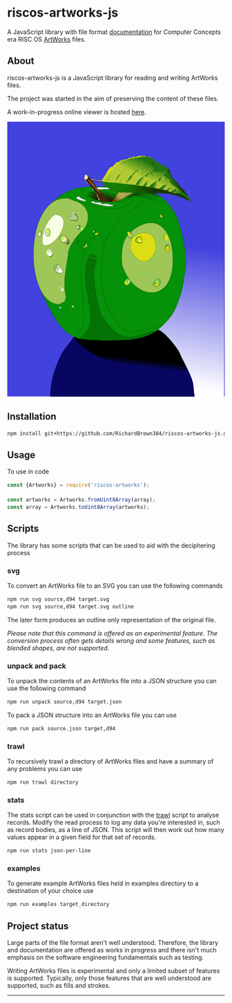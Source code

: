# riscos-artworks-js

A JavaScript library with file format [documentation](docs/README.md) for Computer Concepts era 
RISC OS [ArtWorks][artworks-wikipedia] files.

## About

riscos-artworks-js is a JavaScript library for reading and writing ArtWorks files.

The project was started in the aim of preserving the content of these files.

A work-in-progress online viewer is hosted [here](http://richardbrown384.github.io/riscos-artworks-react).

![The ArtWorks Apple](./media/apple4.svg)

## Installation

```bash
npm install git+https://github.com/RichardBrown384/riscos-artworks-js.git
```

## Usage

To use in code

```javascript
const {Artworks} = require('riscos-artworks');

const artworks = Artworks.fromUint8Array(array);
const array = Artworks.toUint8Array(artworks);
```

## Scripts

The library has some scripts that can be used to aid with the deciphering process

### svg

To convert an ArtWorks file to an SVG you can use the following commands

```bash
npm run svg source,d94 target.svg
npm run svg source,d94 target.svg outline
```

The later form produces an outline only representation of the original file.

_Please note that this command is offered as an experimental feature.
The conversion process often gets details wrong and some features, such as blended shapes,
are not supported._

### unpack and pack

To unpack the contents of an ArtWorks file into a JSON structure you can use the following command

```bash
npm run unpack source,d94 target.json
```

To pack a JSON structure into an ArtWorks file you can use

```bash
npm run pack source.json target,d94
```

### trawl

To recursively trawl a directory of ArtWorks files and have a summary of any problems you can use

```bash
npm run trawl directory
```

### stats

The stats script can be used in conjunction with the [trawl](#trawl) script to analyse records.
Modify the read process to log any data you're interested in, such as record bodies, as a line of JSON.
This script will then work out how many values appear in a given field for that set of records.

```bash
npm run stats json-per-line
```

### examples

To generate example ArtWorks files held in examples directory to a destination of your choice use

```bash
npm run examples target_directory
```

## Project status

Large parts of the file format aren't well understood. Therefore, the library and documentation are offered
as works in progress and there isn't much emphasis on the software engineering fundamentals
such as testing.

Writing ArtWorks files is experimental and only a limited subset of features is supported. Typically, only
those features that are well understood are supported, such as fills and strokes.

---
[artworks-wikipedia]: https://en.wikipedia.org/wiki/ArtWorks
